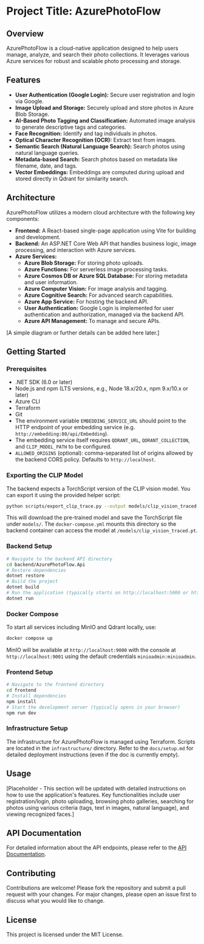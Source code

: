 # Project Title: AzurePhotoFlow

## Overview
AzurePhotoFlow is a cloud-native application designed to help users manage, analyze, and search their photo collections. It leverages various Azure services for robust and scalable photo processing and storage.

## Features
- **User Authentication (Google Login):** Secure user registration and login via Google.
- **Image Upload and Storage:** Securely upload and store photos in Azure Blob Storage.
- **AI-Based Photo Tagging and Classification:** Automated image analysis to generate descriptive tags and categories.
- **Face Recognition:** Identify and tag individuals in photos.
- **Optical Character Recognition (OCR):** Extract text from images.
- **Semantic Search (Natural Language Search):** Search photos using natural language queries.
- **Metadata-based Search:** Search photos based on metadata like filename, date, and tags.
- **Vector Embeddings:** Embeddings are computed during upload and stored directly in Qdrant for similarity search.

## Architecture
AzurePhotoFlow utilizes a modern cloud architecture with the following key components:
- **Frontend:** A React-based single-page application using Vite for building and development.
- **Backend:** An ASP.NET Core Web API that handles business logic, image processing, and interaction with Azure services.
- **Azure Services:**
    - **Azure Blob Storage:** For storing photo uploads.
    - **Azure Functions:** For serverless image processing tasks.
    - **Azure Cosmos DB or Azure SQL Database:** For storing metadata and user information.
    - **Azure Computer Vision:** For image analysis and tagging.
    - **Azure Cognitive Search:** For advanced search capabilities.
    - **Azure App Service:** For hosting the backend API.
    - **User Authentication:** Google Login is implemented for user authentication and authorization, managed via the backend API.
    - **Azure API Management:** To manage and secure APIs.

[A simple diagram or further details can be added here later.]

## Getting Started

### Prerequisites
- .NET SDK (6.0 or later)
- Node.js and npm (LTS versions, e.g., Node 18.x/20.x, npm 9.x/10.x or later)
- Azure CLI
- Terraform
- Git
- The environment variable `EMBEDDING_SERVICE_URL` should point to the HTTP endpoint of your embedding service (e.g. `http://embedding:80/api/Embedding`).
- The embedding service itself requires `QDRANT_URL`, `QDRANT_COLLECTION`, and `CLIP_MODEL_PATH` to be configured.
- `ALLOWED_ORIGINS` (optional): comma-separated list of origins allowed by the backend CORS policy. Defaults to `http://localhost`.

### Exporting the CLIP Model
The backend expects a TorchScript version of the CLIP vision model. You can export it using the provided helper script:

```bash
python scripts/export_clip_trace.py --output models/clip_vision_traced.pt
```
This will download the pre-trained model and save the TorchScript file under `models/`. The `docker-compose.yml` mounts this directory so the backend container can access the model at `/models/clip_vision_traced.pt`.

### Backend Setup
```bash
# Navigate to the backend API directory
cd backend/AzurePhotoFlow.Api
# Restore dependencies
dotnet restore
# Build the project
dotnet build
# Run the application (typically starts on http://localhost:5000 or https://localhost:5001)
dotnet run
```

### Docker Compose
To start all services including MinIO and Qdrant locally, use:

```bash
docker compose up
```

MinIO will be available at `http://localhost:9000` with the console at `http://localhost:9001` using the default credentials `minioadmin:minioadmin`.

### Frontend Setup
```bash
# Navigate to the frontend directory
cd frontend
# Install dependencies
npm install
# Start the development server (typically opens in your browser)
npm run dev
```

### Infrastructure Setup
The infrastructure for AzurePhotoFlow is managed using Terraform. Scripts are located in the `infrastructure/` directory. Refer to the `docs/setup.md` for detailed deployment instructions (even if the doc is currently empty).

## Usage
[Placeholder - This section will be updated with detailed instructions on how to use the application's features. Key functionalities include user registration/login, photo uploading, browsing photo galleries, searching for photos using various criteria (tags, text in images, natural language), and viewing recognized faces.]

## API Documentation
For detailed information about the API endpoints, please refer to the [API Documentation](docs/api_endpoints.md).

## Contributing
Contributions are welcome! Please fork the repository and submit a pull request with your changes. For major changes, please open an issue first to discuss what you would like to change.

## License
This project is licensed under the MIT License.
